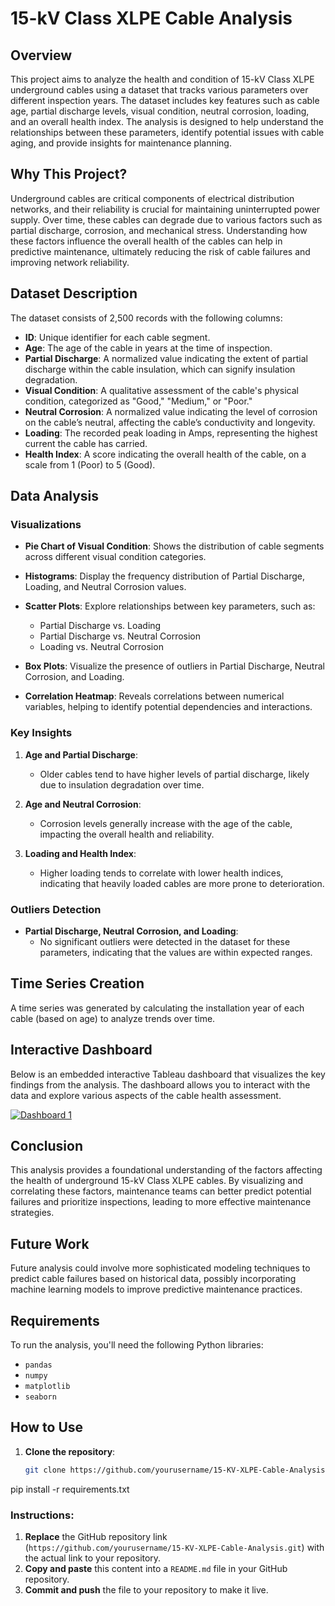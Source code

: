 # 15-kV Class XLPE Cable Analysis

## Overview

This project aims to analyze the health and condition of 15-kV Class XLPE underground cables using a dataset that tracks various parameters over different inspection years. The dataset includes key features such as cable age, partial discharge levels, visual condition, neutral corrosion, loading, and an overall health index. The analysis is designed to help understand the relationships between these parameters, identify potential issues with cable aging, and provide insights for maintenance planning.

## Why This Project?

Underground cables are critical components of electrical distribution networks, and their reliability is crucial for maintaining uninterrupted power supply. Over time, these cables can degrade due to various factors such as partial discharge, corrosion, and mechanical stress. Understanding how these factors influence the overall health of the cables can help in predictive maintenance, ultimately reducing the risk of cable failures and improving network reliability.

## Dataset Description

The dataset consists of 2,500 records with the following columns:

- **ID**: Unique identifier for each cable segment.
- **Age**: The age of the cable in years at the time of inspection.
- **Partial Discharge**: A normalized value indicating the extent of partial discharge within the cable insulation, which can signify insulation degradation.
- **Visual Condition**: A qualitative assessment of the cable's physical condition, categorized as "Good," "Medium," or "Poor."
- **Neutral Corrosion**: A normalized value indicating the level of corrosion on the cable’s neutral, affecting the cable’s conductivity and longevity.
- **Loading**: The recorded peak loading in Amps, representing the highest current the cable has carried.
- **Health Index**: A score indicating the overall health of the cable, on a scale from 1 (Poor) to 5 (Good).

## Data Analysis

### Visualizations

- **Pie Chart of Visual Condition**: Shows the distribution of cable segments across different visual condition categories.
  
- **Histograms**: Display the frequency distribution of Partial Discharge, Loading, and Neutral Corrosion values.
  
- **Scatter Plots**: Explore relationships between key parameters, such as:
  - Partial Discharge vs. Loading
  - Partial Discharge vs. Neutral Corrosion
  - Loading vs. Neutral Corrosion

- **Box Plots**: Visualize the presence of outliers in Partial Discharge, Neutral Corrosion, and Loading.

- **Correlation Heatmap**: Reveals correlations between numerical variables, helping to identify potential dependencies and interactions.

### Key Insights

1. **Age and Partial Discharge**:
   - Older cables tend to have higher levels of partial discharge, likely due to insulation degradation over time.
  
2. **Age and Neutral Corrosion**:
   - Corrosion levels generally increase with the age of the cable, impacting the overall health and reliability.

3. **Loading and Health Index**:
   - Higher loading tends to correlate with lower health indices, indicating that heavily loaded cables are more prone to deterioration.

### Outliers Detection

- **Partial Discharge, Neutral Corrosion, and Loading**:
  - No significant outliers were detected in the dataset for these parameters, indicating that the values are within expected ranges.

## Time Series Creation

A time series was generated by calculating the installation year of each cable (based on age) to analyze trends over time.

## Interactive Dashboard

Below is an embedded interactive Tableau dashboard that visualizes the key findings from the analysis. The dashboard allows you to interact with the data and explore various aspects of the cable health assessment.

<div class='tableauPlaceholder' id='viz1724842625074' style='position: relative'><noscript><a href='#'><img alt='Dashboard 1 ' src='https:&#47;&#47;public.tableau.com&#47;static&#47;images&#47;CA&#47;CABLEHEALTH&#47;Dashboard1&#47;1_rss.png' style='border: none' /></a></noscript><object class='tableauViz'  style='display:none;'><param name='host_url' value='https%3A%2F%2Fpublic.tableau.com%2F' /> <param name='embed_code_version' value='3' /> <param name='site_root' value='' /><param name='name' value='CABLEHEALTH&#47;Dashboard1' /><param name='tabs' value='no' /><param name='toolbar' value='yes' /><param name='static_image' value='https:&#47;&#47;public.tableau.com&#47;static&#47;images&#47;CA&#47;CABLEHEALTH&#47;Dashboard1&#47;1.png' /> <param name='animate_transition' value='yes' /><param name='display_static_image' value='yes' /><param name='display_spinner' value='yes' /><param name='display_overlay' value='yes' /><param name='display_count' value='yes' /><param name='language' value='en-US' /></object></div>                
<script type='text/javascript'>                    
    var divElement = document.getElementById('viz1724842625074');                    
    var vizElement = divElement.getElementsByTagName('object')[0];                    
    if ( divElement.offsetWidth > 800 ) { vizElement.style.width='1200px';vizElement.style.height='827px';} 
    else if ( divElement.offsetWidth > 500 ) { vizElement.style.width='1200px';vizElement.style.height='827px';} 
    else { vizElement.style.width='100%';vizElement.style.height='1077px';}                    
    var scriptElement = document.createElement('script');                    
    scriptElement.src = 'https://public.tableau.com/javascripts/api/viz_v1.js';                    
    vizElement.parentNode.insertBefore(scriptElement, vizElement);                
</script>

## Conclusion

This analysis provides a foundational understanding of the factors affecting the health of underground 15-kV Class XLPE cables. By visualizing and correlating these factors, maintenance teams can better predict potential failures and prioritize inspections, leading to more effective maintenance strategies.

## Future Work

Future analysis could involve more sophisticated modeling techniques to predict cable failures based on historical data, possibly incorporating machine learning models to improve predictive maintenance practices.

## Requirements

To run the analysis, you'll need the following Python libraries:
- `pandas`
- `numpy`
- `matplotlib`
- `seaborn`

## How to Use

1. **Clone the repository**:
   ```bash
   git clone https://github.com/yourusername/15-KV-XLPE-Cable-Analysis.git
pip install -r requirements.txt

### Instructions:
1. **Replace** the GitHub repository link (`https://github.com/yourusername/15-KV-XLPE-Cable-Analysis.git`) with the actual link to your repository.
2. **Copy and paste** this content into a `README.md` file in your GitHub repository.
3. **Commit and push** the file to your repository to make it live.
